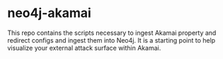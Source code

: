 # neo4j-akamai
This repo contains the scripts necessary to ingest Akamai property and redirect configs and ingest them into Neo4j. It is a starting point to help visualize your external attack surface within Akamai.
